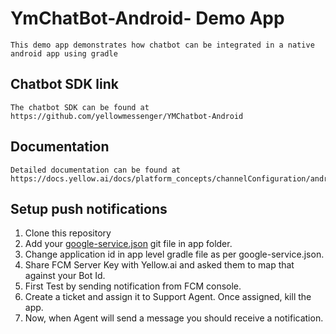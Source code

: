 # YmChatBot-Android- Demo App
    This demo app demonstrates how chatbot can be integrated in a native android app using gradle

## Chatbot SDK link
    The chatbot SDK can be found at https://github.com/yellowmessenger/YMChatbot-Android

## Documentation
    Detailed documentation can be found at https://docs.yellow.ai/docs/platform_concepts/channelConfiguration/android

## Setup push notifications
1. Clone this repository
2. Add your [google-service.json](https://firebase.google.com/docs/cloud-messaging/android/client#add_a_firebase_configuration_file) git file in app folder.
3. Change application id in app level gradle file as per google-service.json.
4. Share FCM Server Key with Yellow.ai and asked them to map that against your Bot Id.
5. First Test by sending notification from FCM console.
6. Create a ticket and assign it to Support Agent. Once assigned, kill the app.
7. Now, when Agent will send a message you should receive a notification.
